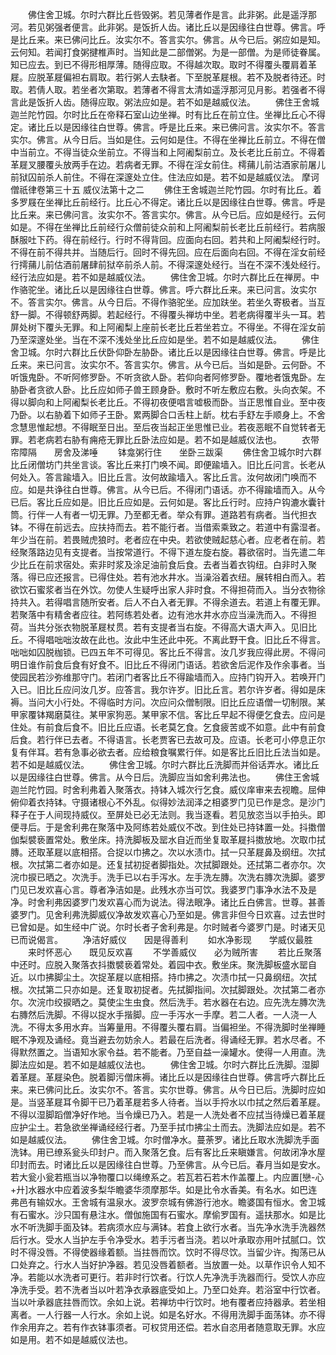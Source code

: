 <!-- { "loadSidebar": true } -->
　　佛住舍卫城。尔时六群比丘呰毁粥。若见薄者作是言。此非粥。此是遥浮那河。若见粥强者便言。此非粥。是饭折人齿。诸比丘以是因缘往白世尊。佛言。呼是比丘来。来已佛问比丘。汝实尔不。答言实尔。佛言。从今已后。粥应如是知。云何知。若闻打食粥揵椎声时。当知此是二部僧粥。为是一部僧。为是师徒眷属。知已应去。到已不得形相厚薄。随得应取。不得越次取。取时不得覆头覆肩着革屣。应脱革屣偏袒右肩取。若行粥人去駃者。下至脱革屣根。若不及脱者待还。时取。若倩人取。若坐者次第取。若薄者不得言太清如遥浮那河见月影。若强者不得言此是饭折人齿。随得应取。粥法应如是。若不如是越威仪法。
　　佛住王舍城迦兰陀竹园。尔时比丘在帝释石室山边坐禅。时有比丘在前立住。坐禅比丘心不得定。诸比丘以是因缘往白世尊。佛言。呼是比丘来。来已佛问言。汝实尔不。答言实尔。佛言。从今日后。当如是住。云何如是住。不得在坐禅比丘前立。不得在僧中当前立。不得当徒众坐前立。不得当和上阿阇梨前立。及长老比丘前立。不得着革屣叉腰覆头放两手在边。若病者无罪。不得在淫女前住。樗蒱儿前沽酒家前屠儿前狱囚前杀人前住。不得在深邃处立住。住法应如是。若不如是越威仪法。
摩诃僧祇律卷第三十五
威仪法第十之二
　　佛住王舍城迦兰陀竹园。尔时有比丘。着多罗屐在坐禅比丘前经行。比丘心不得定。诸比丘以是因缘往白世尊。佛言。呼是比丘来。来已佛问言。汝实尔不。答言实尔。佛言。从今已后。应如是经行。云何如是。不得在坐禅比丘前经行众僧前徒众前和上阿阇梨前长老比丘前经行。若病服酥服吐下药。得在前经行。行时不得背回。应面向右回。若共和上阿阇梨经行时。不得在前不得共并。当随后行。回时不得先回。应在后面向右回。不得在淫女前经行摴蒱儿前估酒前屠肆前狱卒前杀人前。不得深邃处经行。当在不深不浅处经行。经行法应如是。若不如是越威仪法。
　　佛住舍卫城。尔时六群比丘在禅房。中作骆驼坐。诸比丘以是因缘往白世尊。佛言。呼六群比丘来。来已问言。汝实尔不。答言实尔。佛言。从今日后。不得作骆驼坐。应加趺坐。若坐久寄极者。当互舒一脚。不得顿舒两脚。若起经行。不得覆头禅坊中坐。若老病得覆半头一耳。若屏处树下覆头无罪。和上阿阇梨上座前长老比丘若坐若立。不得坐。不得在淫女前乃至深邃处坐。当在不深不浅处坐比丘应如是坐。若不如是越威仪法。
　　佛住舍卫城。尔时六群比丘伏卧仰卧左胁卧。诸比丘以是因缘往白世尊。佛言。呼是比丘来。来已问言。汝实尔不。答言实尔。佛言。从今已后。当如是卧。云何卧。不听饿鬼卧。不听阿修罗卧。不听贪欲人卧。若仰向者阿修罗卧。覆地者饿鬼卧。左胁卧者贪欲人卧。比丘应如师子兽王顾身卧。敷时不听左敷应右敷。头向衣架。不得以脚向和上阿阇梨长老比丘。不得初夜便唱言嘘极而卧。当正思惟自业。至中夜乃卧。以右胁着下如师子王卧。累两脚合口舌柱上龂。枕右手舒左手顺身上。不舍念慧思惟起想。不得眠至日出。至后夜当起正坐思惟已业。若夜恶眠不自觉转者无罪。若老病若右胁有痈疮无罪比丘卧法应如是。若不如是越威仪法也。
　　衣带帘障隔　　房舍及涕唾
　　钵龛粥行住　　坐卧三跋渠
　　佛住舍卫城尔时六群比丘闭僧坊门共坐言谈。客比丘来打门唤不闻。即便踰墙入。旧比丘问言。长老从何处入。答言踰墙入。旧比丘言。汝何故踰墙入。客比丘言。汝何故闭门唤而不应。如是共诤往白世尊。佛言。从今已后。不得闭门语话。亦不得踰墙而入。从今已后。客比丘应如是。旧比丘应如是。云何如是。客比丘行时。应持户钩漉水囊针筒。行伴一人有者一切无罪。乃至都无者。举众有罪。道路若有病者。当代担衣钵。不得在前远去。应扶持而去。若不能行者。当借索乘致之。若道中有露湿者。年少当在前。若畏贼虎狼时。老者应在中央。若欲使贼起慈心者。应老者在前。若经聚落路边见有支提者。当按常道行。不得下道左旋右旋。暮欲宿时。当先遣二年少比丘在前求宿处。索非时浆及涂足油前食后食。去者当着衣钩纽。白非时入聚落。得已应还报言。已得住处。若有池水井水。当澡浴着衣纽。展转相白而入。若欲饮石蜜浆者当在外饮。勿使人生疑呼出家人非时食。不得担荷而入。当分衣物徐持共入。若得唱言随所安者。后人不白入者无罪。不得余道去。若道上有覆无罪。若聚落中有精舍者应往。若阿练若处者。边有池水井水亦应当澡洗而入。不得担荷。当共分张衣物脱革屣杖贯。若有支提者当右旋。不得高大语大声入。见旧比丘。不得唱咄咄汝故在此也。汝此中生还此中死。不离此野干食。旧比丘不得言。咄咄如囚脱枷锁。已四五年不可得见。客比丘不得言。汝几岁我应得此房。不得问明日谁作前食后食有好食不。旧比丘不得闭门语话。若欲舍后泥作及作余事者。当使园民若沙弥维那守门。若闭门者客比丘不得踰墙而入。应持门钩开入。若唤开门入已。旧比丘应问汝几岁。应答言。我尔许岁。旧比丘言。若尔许岁者。得如是床褥。当问大小行处。不得临时方问。次应问众僧制限。旧比丘应语僧一切制限。某甲家覆钵羯磨莫往。某甲家狗恶。某甲家不信。客比丘早起不得便乞食去。应问是住处。有前食后食不。旧比丘应语。长老莫乞食。乞食疲苦或不如意。此中有前食后食。若行伴已去者。不得语言。长老贾客已去故可及。应语。长老可小停息正尔复有伴耳。若有急事必欲去者。应给粮食嘱累行伴。如是客比丘旧比丘法当如是。若不如是越威仪法。
　　佛住舍卫城。尔时六群比丘洗脚而并俗话弄水。诸比丘以是因缘往白世尊。佛言。从今日后。洗脚应当如舍利弗法也。
　　佛住王舍城迦兰陀竹园。时舍利弗着入聚落衣。持钵入城次行乞食。威仪庠审来去视瞻。屈伸俯仰着衣持钵。守摄诸根心不外乱。似得妙法润泽之相婆罗门见已作是念。是沙门释子在于人间现持威仪。至屏处已必无法则。我当逐看。若见放恣当以手拍头。即便寻后。于是舍利弗在聚落中及阿练若处威仪不改。到住处已持钵置一处。抖擞僧伽梨襞亵置常处。敷坐床。持洗脚板及罂水自近而坐复取革屣抖擞放地。次取巾拭膞。还取革屣以底相搭。合捉以巾拂之。次以水渍巾。拭一只革屣鼻及纲纽。次拭根。次拭第二者亦如是。还复拭初捉者脚指处。次拭脚跟处。还拭第二者亦尔。次浣巾捩已晒之。次洗手。洗手已以右手泻水。左手洗左膞。次洗右膞次洗脚。婆罗门见已发欢喜心言。尊者净洁如是。此残水亦当可饮。我婆罗门事净水法不及是净。时舍利弗因婆罗门发欢喜心而为说法。得法眼净。诸比丘白佛言。世尊。甚善婆罗门。见舍利弗洗脚威仪净故发欢喜心乃至如是。佛言非但今日欢喜。过去世时已曾如是。如生经中广说。尔时长者子舍利弗是。尔时贼者今婆罗门是。时诸天见已而说偈言。
　　净洁好威仪　　因是得善利
　　如水净影现　　学威仪最胜
　　来时怀恶心　　既见反欢喜
　　不学善威仪　　必为贼所害
　　若比丘聚落中还时。应脱入聚落衣抖擞襞亵着常处。着园中衣。敷坐床。聚洗脚板盛水罂自近。以巾拂脚尘土。次捉革屣以底相搭。持巾拂之。次渍巾拭一只鼻纲纽。次拭根。次拭第二只亦如是。还复取初捉者。先拭脚指间。次拭脚跟处。次拭第二者亦尔。次浣巾绞捩晒之。莫使尘生虫食。然后洗手。若水器在右边。应先洗左膞次洗右膞然后洗脚。不得以捉水手揩脚。应一手泻水一手摩。若二人者。一人浇一人洗。不得太多用水弃。当筹量用。不得覆头覆右肩。当偏袒坐。不得洗脚时坐禅睡眠不净观及诵经。竟当避去勿妨余人。若最在后洗者。得诵经无罪。若水尽者。不得默然置之。当语知水家令益。若不能者。乃至自益一澡罐水。使得一人用直。洗脚法应如是。若不如是越威仪法也。
　　佛住舍卫城。尔时六群比丘洗脚。湿脚着革屣。革屣染色。脱着脚污僧床褥。诸比丘以是因缘往白世尊。佛言呼六群比丘来。来已佛问比丘。汝实尔不。答言。实尔世尊。佛言。从今日已后。洗脚时应如是。当竖革屣耳令脚干已乃着革屣若多人待者。当以手捋水以巾拭之然后着革屣。不得以湿脚蹈僧净好作地。当令燥已乃入。若是一人洗处者不应拭当待燥已着革屣应护尘土。若急欲坐禅诵经经行者。乃至手拭巾拂尘土而去。洗脚法应如是。若不如是越威仪法。
　　佛住舍卫城。尔时僧净水。蔓荼罗。诸比丘取水洗脚洗手面洗钵。用已缭系瓮头印封户。而入聚落乞食。后有客比丘来瞋嫌言。何故闭净水屋印封而去。时诸比丘以是因缘往白世尊。乃至佛言。从今已后。春月当如是安水。若大瓮小瓮若瓶当以净物覆口以绳缭系之。若瓦若石若木作盖覆上。内应置[戀-心+廾]水器水中应着波多梨华瞻婆华须摩那华。如是比令水香美。有名水。如巴连弗邑有输奴水。王舍城有温泉水。波罗奈城有佛游行池水。瞻婆国有恒水。舍卫城有石蜜水。沙只国有悬注水。僧伽施国有石蜜水。摩偷罗国有。遥扶那水。如是比水不听洗脚手面及钵。若病须水应与满钵。若食上欲行水者。当先净水洗手洗器然后行水。受水人当护左手令净受水。若手污者当浇。若以叶承取亦用叶拭腻口。饮时不得没唇。不得使器缘着额。当拄唇而饮。饮时不得尽饮。当留少许。掏荡已从口处弃之。行水人当好护净器。若见没唇着额者。当放置一处。以草作识令人知不净。若能以水洗者可更行。若非时行饮者。行饮人先净洗手洗器而行。受饮人亦应净洗手受。若不洗者当以叶若净衣承器底受如上。乃至口处弃。若浴室中行饮者。当以叶承器底拄唇而饮。余如上说。若禅坊中行饮时。地有覆者应持器承。若坐相离者。一人行器一人行水。余如上说。如是名好水。不得用洗脚手面荡钵。亦不得作余用弃之。若有作衣钵事须者。可权贷用还偿。若水自恣用者随意取无罪。水应如是用。若不如是越威仪法也。
